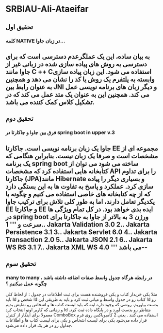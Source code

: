 # SRBIAU-Ali-Ataeifar
 ## **تحقیق اول**
  ### کلمه NATIVE در زیان جاوا...

 به بیان ساده، این یک عملگرعدم دسترسی است که برای دسترسی به روش های پیاده سازی شده در زبانی غیر از جاوا مانند C ++ Cاستفاده می شود.
 این زبان پیاده سازی وابسته به پلتفرم یک روش یا کد را نشان می دهد و همچنین به عنوان رابط بین JNI و دیگر زبان های برنامه نویسی عمل می کند.
 همچنین این به عنوان یک متد عمل می کند که در تشکیل کلاس کمک کننده می باشد.
----------------------------------------------------------------------------------------------------------------------------------------------------------------------
 ## **تحقیق دوم**
 ### فرق بین جاوا و جاکارتا در spring boot in upper v.3
 جاوا یک زبان برنامه نویسی است.
 جاکارتا EE مجموعه ای از مشخصات است و صرفا یک زبان نیست. بنابراین هنگامی که یک برنامه spring boot ساخته می شود می توان از کتابخانه هایی استفاده کرد که مشخصات API را برای تداوم جاکارتا (JPA)مانند Hibernate و بسیاری دیگر را پیاده سازی کرد.
 عملکرد و پاسخ به تفاوت ها به این بستگی دارد که از چه کتابخانه های خاصی استفاده می کنیم و چگونه با یکدیگر تعامل دارند، اما به طور کلی تلاش برای ترکیب جاوا EE و جاکارتا EE ایده بدی خواهد بود. در کل تمام ویژگی ها در spring boot ورژن 3 به بالاتر از جاوا به جاکارتا برای سرعت و
''' 
1.. Jakarta Validation 3.0
2.. Jakarta Persistence 3.1
3.. Jakarta Servlet 6.0
4.. Jakarta Transaction 2.0
5.. Jakarta JSON 2.1
6.. Jakarta WS RS 3.1
7.. Jakarta XML WS 4.0 
'''
می باشد--
-------------------------------------------------------------------------------------------------------------------------------------------------------------------------
## **تحقیق سوم**
### many to many در رابطه هرگاه جدول واسط صفات اضافه داشته باشد ، چگونه عمل میکنیم ؟  
مثلا یکی خریدار کتاب و یکی فروشنده هست برای ثبت اطلاعات در جدول : از لحاظ کلی باید Id شخص و Id کتاب رو در جدول واسط و میانی ثبت کرد و باید به طریقی این Id رو بدست بیاوریم. روشی که وجود داره اینه که باید لیست کتاب ها و اشخاص رو نمایش بدیم و زمانی که کاربر اونو انتخاب کرد Id متناظر رو بدست آورد و در پایگاه داده ثبت کرد. معمولا برای اینکار از کنترل ComboBox استفاده می کنند . یعنی 2 کامبوباکس روی فرم قرار داده می‌شود یکی برای لیست اشخاص و یکی برای لیست کتاب ها و اطلاعات جداول رو در هر یک قرار داده می‌شود.
